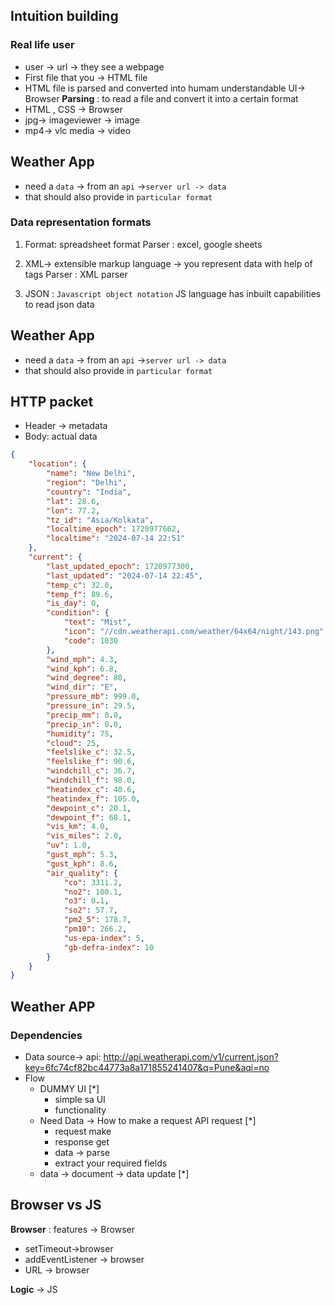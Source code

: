 ## Intuition building


### Real life user 
* user -> url -> they see a webpage
* First file that you  -> HTML file  
* HTML file is parsed and converted into humam understandable UI-> Browser
**Parsing** : to read a  file and convert it into a certain format
* HTML , CSS -> Browser
* jpg-> imageviewer -> image
* mp4-> vlc media -> video


## Weather App
* need a `data` -> from an `api` ->`server url -> data`
* that should also provide in `particular format`

### Data representation formats
1. Format: spreadsheet format
  Parser : excel, google sheets



2. XML-> extensible markup language -> you represent data with help of tags
    Parser : XML parser

3. JSON : `Javascript object notation`
JS language has inbuilt capabilities to read json data



## Weather App
* need a `data` -> from an `api` ->`server url -> data`
* that should also provide in `particular format`
## HTTP packet
* Header -> metadata
* Body: actual data

```json
{
    "location": {
        "name": "New Delhi",
        "region": "Delhi",
        "country": "India",
        "lat": 28.6,
        "lon": 77.2,
        "tz_id": "Asia/Kolkata",
        "localtime_epoch": 1720977662,
        "localtime": "2024-07-14 22:51"
    },
    "current": {
        "last_updated_epoch": 1720977300,
        "last_updated": "2024-07-14 22:45",
        "temp_c": 32.0,
        "temp_f": 89.6,
        "is_day": 0,
        "condition": {
            "text": "Mist",
            "icon": "//cdn.weatherapi.com/weather/64x64/night/143.png",
            "code": 1030
        },
        "wind_mph": 4.3,
        "wind_kph": 6.8,
        "wind_degree": 80,
        "wind_dir": "E",
        "pressure_mb": 999.0,
        "pressure_in": 29.5,
        "precip_mm": 0.0,
        "precip_in": 0.0,
        "humidity": 75,
        "cloud": 25,
        "feelslike_c": 32.5,
        "feelslike_f": 90.6,
        "windchill_c": 36.7,
        "windchill_f": 98.0,
        "heatindex_c": 40.6,
        "heatindex_f": 105.0,
        "dewpoint_c": 20.1,
        "dewpoint_f": 68.1,
        "vis_km": 4.0,
        "vis_miles": 2.0,
        "uv": 1.0,
        "gust_mph": 5.3,
        "gust_kph": 8.6,
        "air_quality": {
            "co": 3311.2,
            "no2": 100.1,
            "o3": 0.1,
            "so2": 57.7,
            "pm2_5": 178.7,
            "pm10": 266.2,
            "us-epa-index": 5,
            "gb-defra-index": 10
        }
    }
}
```

## Weather APP
### Dependencies
*  Data source-> api: http://api.weatherapi.com/v1/current.json?key=6fc74cf82bc44773a8a171855241407&q=Pune&aqi=no
*  Flow
   *  DUMMY UI [*]
      *  simple sa UI
      *  functionality 
   *  Need Data -> How to make a request API request  [*]
      *  request make
      *  response get
      *  data -> parse
      *  extract your required fields
   *  data -> document -> data update [*]


## Browser vs JS

**Browser** : features -> Browser
* setTimeout->browser
* addEventListener -> browser
* URL -> browser  

**Logic** -> JS




